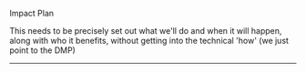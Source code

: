 Impact Plan

This needs to be precisely set out what we'll do and when it will happen, along with who it benefits, without getting into the technical 'how' (we just point to the DMP)

***